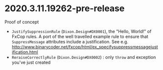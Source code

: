 # 2020.3.11.19262-pre-release

Proof of concept
* `JustifySuppressionRule` (`Dixon.Design#DX0001`), the "Hello, World!" of FxCop rules.  A port of the well travelled example rule to ensure that `SuppressMessage` attributes include a justification.  See e.g. http://www.binarycoder.net/fxcop/html/ex_specifysuppressmessagejustification.html
* `ReraiseCorrectlyRule` (`Dixon.Design#DX0002`) : only `throw` and exception you've just created